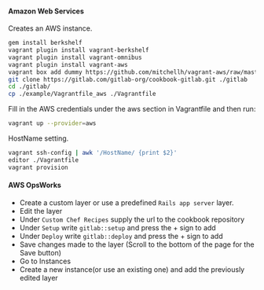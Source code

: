 #### Amazon Web Services

Creates an AWS instance.

```bash
gem install berkshelf
vagrant plugin install vagrant-berkshelf
vagrant plugin install vagrant-omnibus
vagrant plugin install vagrant-aws
vagrant box add dummy https://github.com/mitchellh/vagrant-aws/raw/master/dummy.box
git clone https://gitlab.com/gitlab-org/cookbook-gitlab.git ./gitlab
cd ./gitlab/
cp ./example/Vagrantfile_aws ./Vagrantfile
```
Fill in the AWS credentials under the aws section in Vagrantfile and then run:

```bash
vagrant up --provider=aws
```

HostName setting.

```bash
vagrant ssh-config | awk '/HostName/ {print $2}'
editor ./Vagrantfile
vagrant provision
```

#### AWS OpsWorks

* Create a custom layer or use a predefined `Rails app server` layer.
* Edit the layer
* Under `Custom Chef Recipes` supply the url to the cookbook repository
* Under `Setup` write `gitlab::setup` and press the + sign to add
* Under `Deploy` write `gitlab::deploy` and press the + sign to add
* Save changes made to the layer (Scroll to the bottom of the page for the Save button)
* Go to Instances
* Create a new instance(or use an existing one) and add the previously edited layer

